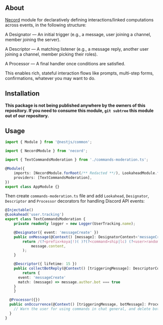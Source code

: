 ## About

[Necord](https://github.com/necordjs/necord) module for declaratively defining interactions/linked computations across events, in the following structure:

A Designator — An initial trigger (e.g., a message, user joining a channel, member joining the server).

A Descriptor — A matching listener (e.g., a message reply, another user joining a channel, member picking their roles).

A Processor — A final handler once conditions are satisfied.

This enables rich, stateful interaction flows like prompts, multi-step forms, confirmations, whatever you may want to do.

## Installation

**This package is not being published anywhere by the owners of this repository. If you need to consume this module, `git subtree` this module out of our repository.**

## Usage

```typescript
import { Module } from '@nestjs/common';

import { NecordModule } from 'necord';

import { TextCommandsModeration } from './commands-moderation.ts';

@Module({
	imports: [NecordModule.forRoot(/** Redacted **/), LookaheadModule.forRoot()],
	providers: [TextCommandsModeration],
})
export class AppModule {}
```

Then create `commands-moderation.ts` file and add `Lookahead`, `Designator`, `Descriptor` and `Processor` decorators for handling Discord API events:

```typescript
@Injectable()
@Lookahead('user.tracking')
export class TextCommandsModeration {
	private readonly logger = new Logger(UserTracking.name);

	@Designator({ event: 'messageCreate' })
	public onMessage(@Context() [message]: DesignatorContext<'messageCreate'>) {
		return /(?<prefix>koya|!)( )?(?<command>ship|lc) (?<user>random|<@\d{17,20}>)/.test(
			message.content,
		);
	}

	@Descriptor({ lifetime: 15 })
	public collectBotReply(@Context() [triggeringMessage]: DescriptorContext<'messageCreate'>) {
		return {
      event: 'messageCreate'
      match: (message) => message.author.bot === true
    }
	}

  @Processor({})
  public onOccurrence(@Context() [triggeringMessage, botMessage]: ProcessorContext<'messageCreate', 'messageCreate'>) {
    // Warn the user for using commands in chat general, and delete both messages.
  }
}
```

